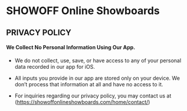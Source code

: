 
# SHOWOFF Online Showboards
## PRIVACY POLICY

#### We Collect No Personal Information Using Our App.
* We do not collect, use, save, or have access to any of your personal data recorded in our app for iOS.
* All inputs you provide in our app are stored only on your device. We don’t process that information at all and have no access to it.

* For inquiries regarding our privacy policy, you may contact us at (https://showoffonlineshowboards.com/home/contact/)
